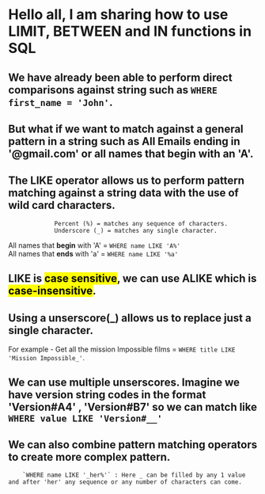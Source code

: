 # Hello all, I am sharing how to use LIMIT, BETWEEN and IN functions in SQL  

## We have already been able to perform direct comparisons against string such as `WHERE first_name = 'John'`.  
## But what if we want to match against a general pattern in a string such as All Emails ending in '@gmail.com' or all names that begin with an 'A'.  
## The LIKE operator allows us to perform pattern matching against a string data with the use of wild card characters.  
                 Percent (%) = matches any sequence of characters.
                 Underscore (_) = matches any single character. 

All names that **begin** with 'A' = `WHERE name LIKE 'A%'`  
All names that **ends** with 'a' = `WHERE name LIKE '%a'`  

## LIKE is <mark>case sensitive</mark>, we can use ALIKE which is <mark>case-insensitive</mark>.  
## Using a unserscore(_) allows us to replace just a single character.  

For example - Get all the mission Impossible films = `WHERE title LIKE 'Mission Impossible_'`.  

## We can use multiple unserscores. Imagine we have version string codes in the format 'Version#A4' , 'Version#B7' so we can match like `WHERE value LIKE 'Version#__'`  

## We can also combine pattern matching operators to create more complex pattern.  
        `WHERE name LIKE '_her%'` : Here _ can be filled by any 1 value and after 'her' any sequence or any number of characters can come. 



